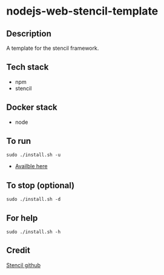 # nodejs-web-stencil-template

## Description
A template for the stencil framework.

## Tech stack
- npm
- stencil

## Docker stack
- node

## To run
`sudo ./install.sh -u`
- [Availble here](http://localhost)

## To stop (optional)
`sudo ./install.sh -d`

## For help
`sudo ./install.sh -h`

## Credit
[Stencil github](https://github.com/ionic-team/stencil-component-starter)